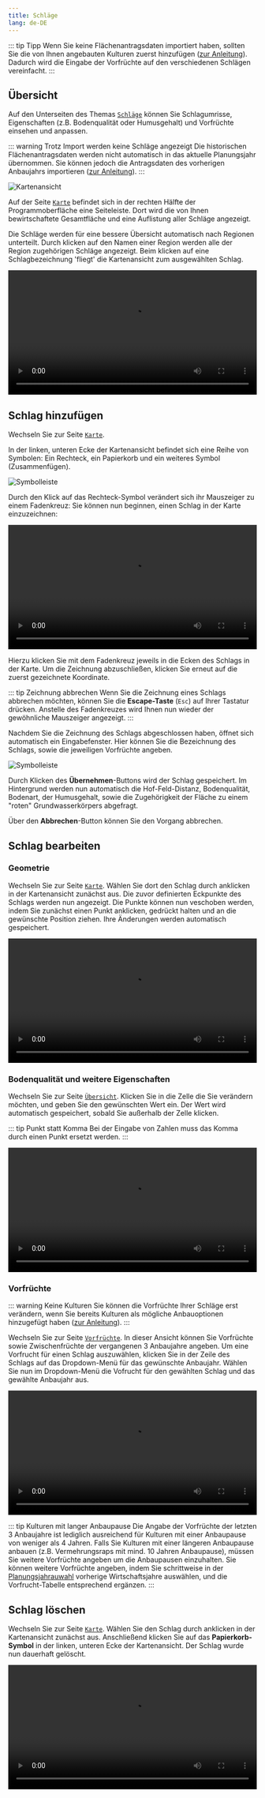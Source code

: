 ```yaml
---
title: Schläge
lang: de-DE
---
```


::: tip Tipp 
Wenn Sie keine Flächenantragsdaten importiert haben, sollten Sie die von
Ihnen angebauten Kulturen zuerst hinzufügen ([zur Anleitung](./crops.html#kultur-hinzufugen)). Dadurch wird die Eingabe der Vorfrüchte auf
den verschiedenen Schlägen vereinfacht.
:::

## Übersicht

Auf den Unterseiten des Themas [`Schläge`](https://fruchtfolge.agp.uni-bonn.de/maps) können Sie Schlagumrisse, Eigenschaften (z.B. Bodenqualität oder Humusgehalt) und Vorfrüchte einsehen und anpassen.

::: warning Trotz Import werden keine Schläge angezeigt
Die historischen Flächenantragsdaten werden nicht automatisch in das aktuelle Planungsjahr übernommen. Sie können jedoch die Antragsdaten des vorherigen Anbaujahrs importieren ([zur Anleitung](./import.html#ubernahme-der-daten-in-das-aktuelle-planungsjahr)).
:::

![Kartenansicht](../img/map_main.jpg)

Auf der Seite [`Karte`](https://fruchtfolge.agp.uni-bonn.de/maps) befindet sich in der rechten Hälfte der Programmoberfläche  eine Seiteleiste. Dort wird die von Ihnen bewirtschaftete Gesamtfläche und eine Auflistung aller Schläge angezeigt.

Die Schläge werden für eine bessere Übersicht automatisch nach Regionen unterteilt. Durch klicken auf den Namen einer Region werden alle der Region zugehörigen Schläge angezeigt. Beim klicken auf eine Schlagbezeichnung 'fliegt' die Kartenansicht zum ausgewählten Schlag.

<video id="plots_main" width="100%" height="auto" controls autoplay loop>
  <source src="../img/plots_main.webm" type="video/webm">
  <source src="../img/plots_main.mp4" type="video/mp4">
  Ihr Browser kann dieses Video nicht abspielen.
</video> 

## Schlag hinzufügen

Wechseln Sie zur Seite [`Karte`](https://fruchtfolge.agp.uni-bonn.de/maps).

In der linken, unteren Ecke der Kartenansicht befindet sich eine Reihe von Symbolen:
Ein Rechteck, ein Papierkorb und ein weiteres Symbol (Zusammenfügen).

![Symbolleiste](../img/plots_icons.jpg)

Durch den Klick auf das Rechteck-Symbol verändert sich ihr Mauszeiger zu einem Fadenkreuz: Sie können nun beginnen, einen Schlag in der Karte einzuzeichnen:

<!-- ![Symbolleiste](../img/add_plot.gif) -->
<video id="add_plot" width="100%" height="auto" controls autoplay loop>
  <source src="../img/add_plot.webm" type="video/webm">
  <source src="../img/add_plot.mp4" type="video/mp4">
  Ihr Browser kann dieses Video nicht abspielen.
</video> 

Hierzu klicken Sie mit dem Fadenkreuz jeweils in die Ecken des Schlags in der Karte.
Um die Zeichnung abzuschließen, klicken Sie erneut auf die zuerst gezeichnete Koordinate.

::: tip Zeichnung abbrechen 
Wenn Sie die Zeichnung eines Schlags abbrechen möchten, können Sie die **Escape-Taste** (`Esc`) auf Ihrer Tastatur drücken. Anstelle des Fadenkreuzes wird Ihnen nun wieder
der gewöhnliche Mauszeiger angezeigt.
:::

Nachdem Sie die Zeichnung des Schlags abgeschlossen haben, öffnet sich automatisch
ein Eingabefenster. Hier können Sie die Bezeichnung des Schlags, sowie die jeweiligen Vorfrüchte angeben.

![Symbolleiste](../img/add_plot_dialogue.jpg)

Durch Klicken des **Übernehmen**-Buttons wird der Schlag gespeichert. Im Hintergrund werden nun automatisch die Hof-Feld-Distanz, Bodenqualität, Bodenart, der Humusgehalt, sowie die Zugehörigkeit der Fläche zu einem "roten" Grundwasserkörpers  abgefragt.

Über den **Abbrechen**-Button können Sie den Vorgang abbrechen.

## Schlag bearbeiten
### Geometrie
Wechseln Sie zur Seite [`Karte`](https://fruchtfolge.agp.uni-bonn.de/maps). Wählen Sie dort den Schlag durch anklicken in der Kartenansicht zunächst aus. Die zuvor definierten Eckpunkte des Schlags werden nun angezeigt. Die Punkte können nun veschoben werden, indem Sie zunächst einen Punkt anklicken, gedrückt halten und an die gewünschte Position ziehen.
Ihre Änderungen werden automatisch gespeichert.

<video id="change_plot" width="100%" height="auto" controls autoplay loop>
  <source src="../img/change_plot.webm" type="video/webm">
  <source src="../img/change_plot.mp4" type="video/mp4">
  Ihr Browser kann dieses Video nicht abspielen.
</video> 


### Bodenqualität und weitere Eigenschaften
Wechseln Sie zur Seite [`Übersicht`](https://fruchtfolge.agp.uni-bonn.de/overview). 
Klicken Sie in die Zelle die Sie verändern möchten, und geben Sie den gewünschten Wert ein. Der Wert wird automatisch gespeichert, sobald Sie außerhalb der Zelle klicken.

::: tip Punkt statt Komma 
Bei der Eingabe von Zahlen muss das Komma durch einen Punkt ersetzt werden.
:::

<video id="plot_overview" width="100%" height="auto" controls autoplay loop>
  <source src="../img/plot_overview.webm" type="video/webm">
  <source src="../img/plot_overview.mp4" type="video/mp4">
  Ihr Browser kann dieses Video nicht abspielen.
</video> 

### Vorfrüchte

::: warning Keine Kulturen
Sie können die Vorfrüchte Ihrer Schläge erst verändern, wenn Sie bereits Kulturen als mögliche Anbauoptionen hinzugefügt haben ([zur Anleitung](./crops.html#kultur-hinzufugen)).
:::

Wechseln Sie zur Seite [`Vorfrüchte`](https://fruchtfolge.agp.uni-bonn.de/plots-previous-crops). In dieser Ansicht können Sie Vorfrüchte sowie Zwischenfrüchte der vergangenen 3 Anbaujahre angeben. Um eine Vorfrucht für einen Schlag auszuwählen, klicken Sie in der Zeile des Schlags auf das Dropdown-Menü für das gewünschte Anbaujahr. Wählen Sie nun im Dropdown-Menü die Vofrucht für den gewählten Schlag und das gewählte Anbaujahr aus.

<video id="plots_prev_crops" width="100%" height="auto" controls autoplay loop>
  <source src="../img/plots_prev_crops.webm" type="video/webm">
  <source src="../img/plots_prev_crops.mp4" type="video/mp4">
  Ihr Browser kann dieses Video nicht abspielen.
</video> 

::: tip Kulturen mit langer Anbaupause
Die Angabe der Vorfrüchte der letzten 3 Anbaujahre ist lediglich ausreichend für Kulturen mit einer Anbaupause von weniger als 4 Jahren. Falls Sie Kulturen mit einer längeren Anbaupause anbauen (z.B. Vermehrungsraps mit mind. 10 Jahren Anbaupause), müssen Sie weitere Vorfrüchte angeben um die Anbaupausen einzuhalten. Sie können weitere Vorfrüchte angeben, indem Sie schrittweise in der [Planungsjahrauwahl](./overview.html#planungsjahrauswahl) vorherige Wirtschaftsjahre auswählen, und die Vorfrucht-Tabelle entsprechend ergänzen.
:::

## Schlag löschen
Wechseln Sie zur Seite [`Karte`](https://fruchtfolge.agp.uni-bonn.de/maps). Wählen Sie den Schlag durch anklicken in der Kartenansicht zunächst aus. Anschließend klicken Sie auf das **Papierkorb-Symbol** in der linken, unteren Ecke der Kartenansicht. Der Schlag wurde nun dauerhaft gelöscht.


<video id="delete_plot" width="100%" height="auto" controls autoplay loop>
  <source src="../img/delete_plot.webm" type="video/webm">
  <source src="../img/delete_plot.mp4" type="video/mp4">
  Ihr Browser kann dieses Video nicht abspielen.
</video> 
